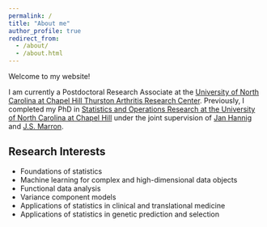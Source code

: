 ```yaml
---
permalink: /
title: "About me"
author_profile: true
redirect_from: 
  - /about/
  - /about.html
---
```

Welcome to my website! 

I am currently a Postdoctoral Research Associate at the [University of North Carolina at Chapel Hill Thurston Arthritis Research Center](https://www.med.unc.edu/tarc/). Previously, I completed my PhD in [Statistics and Operations Research at the University of North Carolina at Chapel Hill](https://stor.unc.edu/) under the joint supervision of [Jan Hannig](https://hannig.cloudapps.unc.edu/) and [J.S. Marron](https://marron.web.unc.edu/).

## Research Interests
- Foundations of statistics
- Machine learning for complex and high-dimensional data objects
- Functional data analysis
- Variance component models
- Applications of statistics in clinical and translational medicine
- Applications of statistics in genetic prediction and selection
